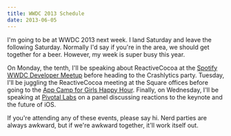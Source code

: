```yaml
---
title: WWDC 2013 Schedule
date: 2013-06-05
---
```



I'm going to be at WWDC 2013 next week. I land Saturday and leave the following Saturday. Normally I'd say if you're in the area, we should get together for a beer. However, my week is super busy this year.

On Monday, the tenth, I'll be speaking about ReactiveCocoa at the [Spotify WWDC Developer Meetup](http://spotifywwdc2.splashthat.com) before heading to the Crashlytics party. Tuesday, I'll be juggling the ReactiveCocoa meeting at the Square offices before going to the [App Camp for Girls Happy Hour](http://wwdcparties.com/details.php?id=1ff0b0559c594c76d2d087b33b68d5bb). Finally, on Wednesday, I'll be speaking at [Pivotal Labs](http://wwdcparties.com/details.php?id=48946f1f845aee1e5e46ce92d8a8b224) on a panel discussing reactions to the keynote and the future of iOS.

If you're attending any of these events, please say hi. Nerd parties are always awkward, but if we're awkward together, it'll work itself out.


  
